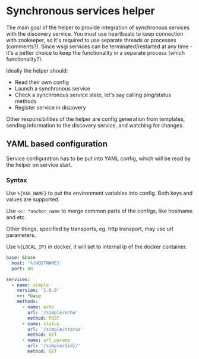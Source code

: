 # Synchronous services helper

The main goal of the helper to provide integration of synchronous services with the discovery service.
You must use heartbeats to keep connection with zookeeper, so it's required to use separate threads or processes (comments?).
Since wsgi services can be terminated/restarted at any time - it's a better choice to keep the functionality in
a separate process (which functionality?).

Ideally the helper should:

* Read their own config
* Launch a synchronous service
* Check a synchronous service state, let's say calling ping/status methods
* Register service in discovery

Other responsibilities of the helper are config generation from templates, sending information to the discovery service,
 and watching for changes.

## YAML based configuration

Service configuration has to be put into YAML config, which will be read by the helper on service start.

### Syntax

Use `%{VAR_NAME}` to put the environment variables into config. Both keys and values are supported.

Use `<<: *anchor_name` to merge common parts of the configs, like hostname and etc.

Other things, specified by transports, eg. http transport, may use url parameters.

Use `%{LOCAL_IP}` in docker, it will set to internal ip of the docker container.

```yaml
base: &base
  host: '%{HOSTNAME}'
  port: 80

services:
  - name: simple
    version: '1.0.0'
    <<: *base
    methods:
      - name: echo
        url: '/simple/echo'
        method: POST
      - name: status
        url: '/simple/status'
        method: GET
      - name: url_params
        url: '/simple/{id}/'
        method: GET
```
